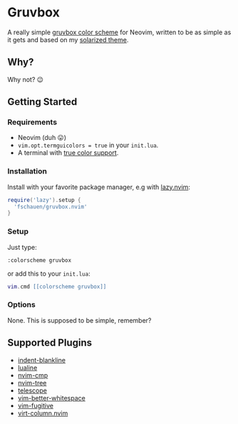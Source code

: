 # Gruvbox

A really simple [gruvbox color scheme][gruvbox] for Neovim, written to be as
simple as it gets and based on my [solarized theme][solarized].

[gruvbox]: https://github.com/morhetz/gruvbox
[solarized]: https://github.com/fschauen/solarized.nvim

## Why?

Why not? 😉

## Getting Started

### Requirements

- Neovim (duh 😛)
- `vim.opt.termguicolors = true` in your `init.lua`.
- A terminal with [true color support][truecolor].

[truecolor]: https://github.com/termstandard/colors

### Installation

Install with your favorite package manager, e.g with [lazy.nvim][lazy]:

```lua
require('lazy').setup {
  'fschauen/gruvbox.nvim'
}
```

[lazy]: https://github.com/folke/lazy.nvim

### Setup

Just type:

```viml
:colorscheme gruvbox
```

or add this to your `init.lua`:

```lua
vim.cmd [[colorscheme gruvbox]]
```

### Options

None. This is supposed to be simple, remember?

## Supported Plugins

- [indent-blankline](https://github.com/lukas-reineke/indent-blankline.nvim)
- [lualine](https://github.com/nvim-lualine/lualine.nvim)
- [nvim-cmp](https://github.com/hrsh7th/nvim-cmp)
- [nvim-tree](https://github.com/kyazdani42/nvim-tree.lua)
- [telescope](https://github.com/nvim-telescope/telescope.nvim)
- [vim-better-whitespace](https://github.com/ntpeters/vim-better-whitespace)
- [vim-fugitive](https://github.com/tpope/vim-fugitive)
- [virt-column.nvim](https://github.com/lukas-reineke/virt-column.nvim)

